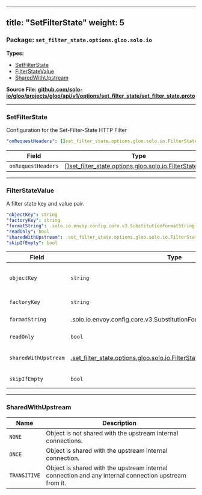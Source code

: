 
---
title: "SetFilterState"
weight: 5
---

<!-- Code generated by solo-kit. DO NOT EDIT. -->


### Package: `set_filter_state.options.gloo.solo.io` 
**Types:**


- [SetFilterState](#setfilterstate)
- [FilterStateValue](#filterstatevalue)
- [SharedWithUpstream](#sharedwithupstream)
  



**Source File: [github.com/solo-io/gloo/projects/gloo/api/v1/options/set_filter_state/set_filter_state.proto](https://github.com/solo-io/gloo/blob/main/projects/gloo/api/v1/options/set_filter_state/set_filter_state.proto)**





---
### SetFilterState

 
Configuration for the Set-Filter-State HTTP Filter

```yaml
"onRequestHeaders": []set_filter_state.options.gloo.solo.io.FilterStateValue

```

| Field | Type | Description |
| ----- | ---- | ----------- | 
| `onRequestHeaders` | [[]set_filter_state.options.gloo.solo.io.FilterStateValue](../set_filter_state.proto.sk/#filterstatevalue) |  |




---
### FilterStateValue

 
A filter state key and value pair.

```yaml
"objectKey": string
"factoryKey": string
"formatString": .solo.io.envoy.config.core.v3.SubstitutionFormatString
"readOnly": bool
"sharedWithUpstream": .set_filter_state.options.gloo.solo.io.FilterStateValue.SharedWithUpstream
"skipIfEmpty": bool

```

| Field | Type | Description |
| ----- | ---- | ----------- | 
| `objectKey` | `string` | Filter state object key. The key is used to lookup the object factory, unless :ref:`factory_key <envoy_v3_api_field_extensions.filters.common.set_filter_state.v3.FilterStateValue.factory_key>` is set. See :ref:`the well-known filter state keys <well_known_filter_state>` for a list of valid object keys. |
| `factoryKey` | `string` | Optional filter object factory lookup key. See :ref:`the well-known filter state keys <well_known_filter_state>` for a list of valid factory keys. |
| `formatString` | .solo.io.envoy.config.core.v3.SubstitutionFormatString | Uses the :ref:`format string <config_access_log_format_strings>` to instantiate the filter state object value. |
| `readOnly` | `bool` | If marked as read-only, the filter state key value is locked, and cannot be overridden by any filter, including this filter. |
| `sharedWithUpstream` | [.set_filter_state.options.gloo.solo.io.FilterStateValue.SharedWithUpstream](../set_filter_state.proto.sk/#sharedwithupstream) | Configures the object to be shared with the upstream internal connections. See :ref:`internal upstream transport <config_internal_upstream_transport>` for more details on the filter state sharing with the internal connections. |
| `skipIfEmpty` | `bool` | Skip the update if the value evaluates to an empty string. This option can be used to supply multiple alternatives for the same filter state object key. |




---
### SharedWithUpstream



| Name | Description |
| ----- | ----------- | 
| `NONE` | Object is not shared with the upstream internal connections. |
| `ONCE` | Object is shared with the upstream internal connection. |
| `TRANSITIVE` | Object is shared with the upstream internal connection and any internal connection upstream from it. |





<!-- Start of HubSpot Embed Code -->
<script type="text/javascript" id="hs-script-loader" async defer src="//js.hs-scripts.com/5130874.js"></script>
<!-- End of HubSpot Embed Code -->
